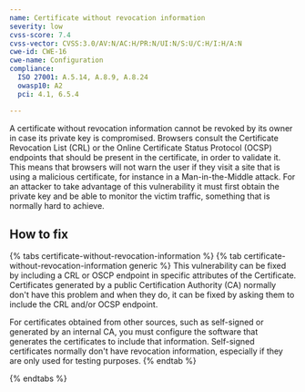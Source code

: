 ```yaml
---
name: Certificate without revocation information
severity: low
cvss-score: 7.4
cvss-vector: CVSS:3.0/AV:N/AC:H/PR:N/UI:N/S:U/C:H/I:H/A:N
cwe-id: CWE-16
cwe-name: Configuration
compliance:
  ISO 27001: A.5.14, A.8.9, A.8.24
  owasp10: A2
  pci: 4.1, 6.5.4

---            
```


A certificate without revocation information cannot be revoked by its owner in case its private key is compromised. Browsers consult the Certificate Revocation List (CRL) or the Online Certificate Status Protocol (OCSP) endpoints that should be present in the certificate, in order to validate it. 
This means that browsers will not warn the user if they visit a site that is using a malicious certificate, for instance in a Man-in-the-Middle attack. 
For an attacker to take advantage of this vulnerability it must first obtain the private key and be able to monitor the victim traffic, something that is normally hard to achieve.

## How to fix

{% tabs certificate-without-revocation-information %}
{% tab certificate-without-revocation-information generic %}
This vulnerability can be fixed by including a CRL or OSCP endpoint in specific attributes of the Certificate. Certificates generated by a public Certification Authority (CA) normally don't have this problem and when they do, it can be fixed by asking them to include the CRL and/or OCSP endpoint.

For certificates obtained from other sources, such as self-signed or generated by an internal CA, you must configure the software that generates the certificates to include that information.
Self-signed certificates normally don't have revocation information, especially if they are only used for testing purposes.
{% endtab %}

{% endtabs %}
